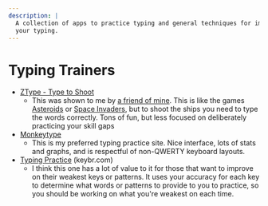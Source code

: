 ```yaml
---
description: |
  A collection of apps to practice typing and general techniques for improving
  your typing.
---
```


# Typing Trainers

- [ZType - Type to Shoot](https://zty.pe)
  - This was shown to me by
    [a friend of mine](https://www.twitch.tv/nitztriplesix). This is like the
    games [Asteroids](<https://en.wikipedia.org/wiki/Asteroids_(video_game)>) or
    [Space Invaders](https://en.wikipedia.org/wiki/Space_Invaders), but to shoot
    the ships you need to type the words correctly. Tons of fun, but less
    focused on deliberately practicing your skill gaps
- [Monkeytype](https://monkeytype.com/)
  - This is my preferred typing practice site. Nice interface, lots of stats and
    graphs, and is respectful of non-QWERTY keyboard layouts.
- [Typing Practice](https://www.keybr.com/) (keybr.com)
  - I think this one has a lot of value to it for those that want to improve on
    their weakest keys or patterns. It uses your accuracy for each key to
    determine what words or patterns to provide to you to practice, so you
    should be working on what you're weakest on each time.
